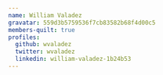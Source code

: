 ```yaml
---
name: William Valadez
gravatar: 559d3b5759536f7cb83582b68f4d00c5
members-quilt: true
profiles:
  github: wvaladez
  twitter: wvaladez
  linkedin: william-valadez-1b24b53
---
```

